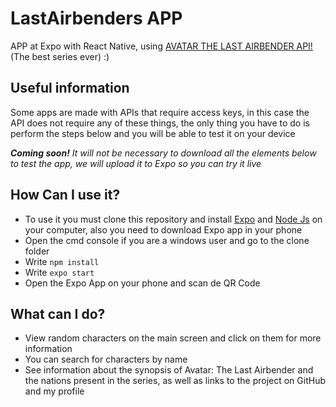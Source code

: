 # LastAirbenders APP
APP at Expo with React Native, using [AVATAR THE LAST AIRBENDER API!](https://last-airbender-api.herokuapp.com/) (The best series ever) :)

## Useful information
Some apps are made with APIs that require access keys, in this case the API does not require any of these things, the only thing you have to do is perform the steps below and you will be able to test it on your device
 
_**Coming soon!** It will not be necessary to download all the elements below to test the app, we will upload it to Expo so you can try it live_

## How Can I use it?
- To use it you must clone this repository and install [Expo](https://docs.expo.io/get-started/installation/) and [Node Js](https://nodejs.org/es/) on your computer, also you need to download Expo app in your phone
- Open the cmd console if you are a windows user and go to the clone folder
- Write ```npm install```
- Write ```expo start```
- Open the Expo App on your phone and scan de QR Code


## What can I do?
- View random characters on the main screen and click on them for more information
- You can search for characters by name
- See information about the synopsis of Avatar: The Last Airbender and the nations present in the series, as well as links to the project on GitHub and my profile
